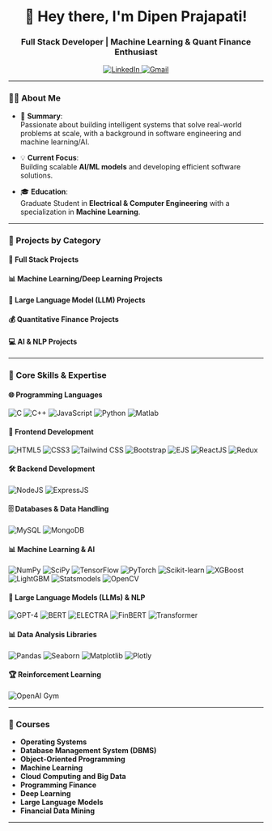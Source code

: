 <h1 align="center">👋 Hey there, I'm Dipen Prajapati!</h1>
<h3 align="center"> Full Stack Developer | Machine Learning & Quant Finance Enthusiast </h3>

<p align="center">
  <a href="https://www.linkedin.com/in/dp560/">
    <img src="https://img.shields.io/badge/LinkedIn-%230077B5.svg?style=for-the-badge&logo=linkedin&logoColor=white" alt="LinkedIn">
  </a>
  <a href="mailto:dipen.internship.job560@gmail.com">
    <img src="https://img.shields.io/badge/Gmail-D14836?style=for-the-badge&logo=gmail&logoColor=white" alt="Gmail">
  </a>
</p>

---

### 👨‍💻 About Me

- 🌟 **Summary**:  
Passionate about building intelligent systems that solve real-world problems at scale, with a background in software engineering and machine learning/AI.
   
- 💡 **Current Focus**:  
  Building scalable **AI/ML models** and developing efficient software solutions.  

- 🎓 **Education**:  
  Graduate Student in **Electrical & Computer Engineering** with a specialization in **Machine Learning**.  
---

### 🧩 Projects by Category  

#### 💼 Full Stack Projects

#### 📊 Machine Learning/Deep Learning Projects  

#### 🧠 Large Language Model (LLM) Projects  

#### 💰 Quantitative Finance Projects  

#### 💻 AI & NLP Projects  

---

### 🚀 Core Skills & Expertise  

#### 🌐 Programming Languages  
<p align="left">
  <img src="https://img.shields.io/badge/C-A8B9CC?style=for-the-badge&logo=c&logoColor=white" alt="C" />
  <img src="https://img.shields.io/badge/C++-00599C?style=for-the-badge&logo=cplusplus&logoColor=white" alt="C++" />
  <img src="https://img.shields.io/badge/JavaScript-F7DF1E?style=for-the-badge&logo=javascript&logoColor=black" alt="JavaScript" />
  <img src="https://img.shields.io/badge/Python-3670A0?style=for-the-badge&logo=python&logoColor=ffdd54" alt="Python" />
  <img src="https://img.shields.io/badge/Matlab-ED8B00?style=for-the-badge&logo=mathworks&logoColor=white" alt="Matlab" />
</p>

#### 🎨 Frontend Development  
<p align="left">
  <img src="https://img.shields.io/badge/HTML5-E34F26?style=for-the-badge&logo=html5&logoColor=white" alt="HTML5" />
  <img src="https://img.shields.io/badge/CSS3-1572B6?style=for-the-badge&logo=css3&logoColor=white" alt="CSS3" />
  <img src="https://img.shields.io/badge/Tailwind_CSS-06B6D4?style=for-the-badge&logo=tailwindcss&logoColor=white" alt="Tailwind CSS" />
  <img src="https://img.shields.io/badge/Bootstrap-563D7C?style=for-the-badge&logo=bootstrap&logoColor=white" alt="Bootstrap" />
  <img src="https://img.shields.io/badge/EJS-8A2BE2?style=for-the-badge&logo=ejs&logoColor=white" alt="EJS" />
  <img src="https://img.shields.io/badge/React-20232A?style=for-the-badge&logo=react&logoColor=61DAFB" alt="ReactJS" />
  <img src="https://img.shields.io/badge/Redux-764ABC?style=for-the-badge&logo=redux&logoColor=white" alt="Redux" />
</p>

#### 🛠 Backend Development  
<p align="left">
  <img src="https://img.shields.io/badge/Node.js-43853D?style=for-the-badge&logo=node.js&logoColor=white" alt="NodeJS" />
  <img src="https://img.shields.io/badge/Express.js-000000?style=for-the-badge&logo=express&logoColor=white" alt="ExpressJS" />
</p>

#### 🗄️ Databases & Data Handling  
<p align="left">
  <img src="https://img.shields.io/badge/MySQL-4479A1?style=for-the-badge&logo=mysql&logoColor=white" alt="MySQL" />
  <img src="https://img.shields.io/badge/MongoDB-47A248?style=for-the-badge&logo=mongodb&logoColor=white" alt="MongoDB" />
</p>

#### 📊 Machine Learning & AI  
<p align="left">
  <img src="https://img.shields.io/badge/NumPy-013243?style=for-the-badge&logo=numpy&logoColor=white" alt="NumPy" />
  <img src="https://img.shields.io/badge/SciPy-8CAAE6?style=for-the-badge&logo=scipy&logoColor=white" alt="SciPy" />
  <img src="https://img.shields.io/badge/TensorFlow-FF6F00?style=for-the-badge&logo=tensorflow&logoColor=white" alt="TensorFlow" />
  <img src="https://img.shields.io/badge/PyTorch-EE4C2C?style=for-the-badge&logo=pytorch&logoColor=white" alt="PyTorch" />
  <img src="https://img.shields.io/badge/Scikit--Learn-F7931E?style=for-the-badge&logo=scikit-learn&logoColor=white" alt="Scikit-learn" />
  <img src="https://img.shields.io/badge/XGBoost-00A3E0?style=for-the-badge&logo=xgboost&logoColor=white" alt="XGBoost" />
  <img src="https://img.shields.io/badge/LightGBM-0288D1?style=for-the-badge&logo=lightgbm&logoColor=white" alt="LightGBM" />
  <img src="https://img.shields.io/badge/Statsmodels-1D5BB6?style=for-the-badge&logo=python&logoColor=white" alt="Statsmodels" />
    <img src="https://img.shields.io/badge/OpenCV-5C3EE8?style=for-the-badge&logo=opencv&logoColor=white" alt="OpenCV" />

</p>

#### 🧠 Large Language Models (LLMs) & NLP  
<p align="left">
  <img src="https://img.shields.io/badge/GPT--4-008080?style=for-the-badge&logo=openai&logoColor=white" alt="GPT-4" />
  <img src="https://img.shields.io/badge/BERT-4285F4?style=for-the-badge&logo=google&logoColor=white" alt="BERT" />
  <img src="https://img.shields.io/badge/ELECTRA-34A853?style=for-the-badge&logo=google&logoColor=white" alt="ELECTRA" />
  <img src="https://img.shields.io/badge/FinBERT-1E88E5?style=for-the-badge&logo=bert&logoColor=white" alt="FinBERT" />
  <img src="https://img.shields.io/badge/Transformer-6D4AFF?style=for-the-badge&logo=pytorch-lightning&logoColor=white" alt="Transformer" />
</p>

</p>

#### 📊 Data Analysis Libraries  
<p align="left">
  <img src="https://img.shields.io/badge/Pandas-150458?style=for-the-badge&logo=pandas&logoColor=white" alt="Pandas" />
  <img src="https://img.shields.io/badge/Seaborn-3776AB?style=for-the-badge&logo=python&logoColor=white" alt="Seaborn" />
  <img src="https://img.shields.io/badge/Matplotlib-2C5A7B?style=for-the-badge&logo=matplotlib&logoColor=white" alt="Matplotlib" />
  <img src="https://img.shields.io/badge/Plotly-3F4F75?style=for-the-badge&logo=plotly&logoColor=white" alt="Plotly" />
</p>


#### 🏆 Reinforcement Learning  
<p align="left">
  <img src="https://img.shields.io/badge/OpenAI--Gym-8C7FE0?style=for-the-badge&logo=openai&logoColor=white" alt="OpenAI Gym" />
</p>

---

### 📖 Courses  
- **Operating Systems**  
- **Database Management System (DBMS)**  
- **Object-Oriented Programming**  
- **Machine Learning**  
- **Cloud Computing and Big Data**  
- **Programming Finance**  
- **Deep Learning**  
- **Large Language Models**  
- **Financial Data Mining**

---

